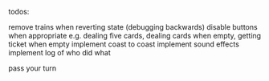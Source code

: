 todos:

remove trains when reverting state (debugging backwards)
disable buttons when appropriate e.g. dealing five cards, dealing cards when empty, getting ticket when empty
implement coast to coast
implement sound effects
implement log of who did what

pass your turn

